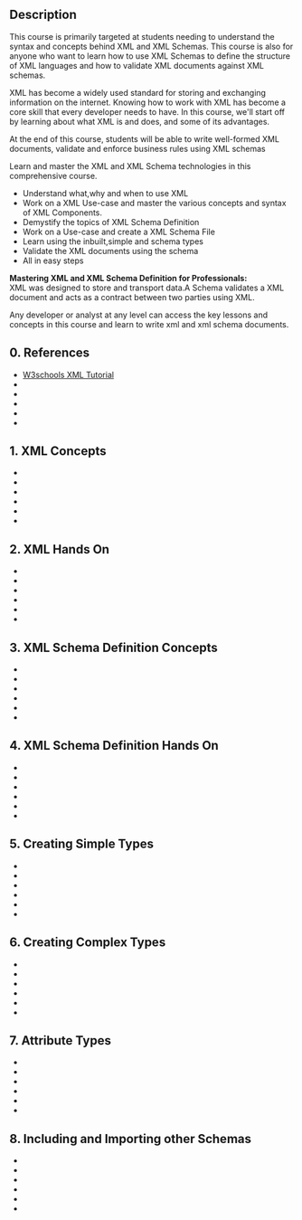 ## Description
<p>This course is primarily targeted at students needing to understand the syntax and concepts behind XML and XML Schemas. This course is also for anyone who want to learn how to use XML Schemas to define the structure of XML languages and how to validate XML documents against XML schemas.</p>

<p>XML has become a widely used standard for storing and exchanging information on the internet. Knowing how to work with XML has become a core skill that every developer needs to have. In this course, we'll start off by learning about what XML is and does, and some of its advantages.</p>

<p>At the end of this course, students will be able to write well-formed XML documents, validate and enforce business rules using XML schemas</p>

<p>Learn and master the XML and XML Schema technologies in this comprehensive course.
  <ul>
    <li>Understand what,why and when to use XML</li>
    <li>Work on a XML Use-case and master the various concepts and syntax of XML Components.</li>
    <li>Demystify the topics of XML Schema Definition</li>
    <li>Work on a Use-case and create a XML Schema File</li>
    <li>Learn using the inbuilt,simple and schema types</li>
    <li>Validate the XML documents using the schema</li>
    <li>All in easy steps</li>
  </ul>
</p>

<p><strong>Mastering XML and XML Schema Definition for Professionals:</strong><br>
XML was designed to store and transport data.A Schema validates a XML document and acts as a contract between two parties using XML.

Any developer or analyst at any level can access the key lessons and concepts in this course and learn to write xml and xml schema documents.</p>


## 0. References
<ul>
  <li><a href="https://www.w3schools.com/xml/">W3schools XML Tutorial</a></li>
  <li><a href=""> </a></li>
  <li><a href=""> </a></li>
  <li><a href=""> </a></li>
  <li><a href=""> </a></li>
  <li><a href=""> </a></li>
</ul>


## 1. XML Concepts
<ul>
  <li><a href=""> </a></li>
  <li><a href=""> </a></li>
  <li><a href=""> </a></li>
  <li><a href=""> </a></li>
  <li><a href=""> </a></li>
  <li><a href=""> </a></li>
</ul>


## 2. XML Hands On
<ul>
  <li><a href=""> </a></li>
  <li><a href=""> </a></li>
  <li><a href=""> </a></li>
  <li><a href=""> </a></li>
  <li><a href=""> </a></li>
  <li><a href=""> </a></li>
</ul>


## 3. XML Schema Definition Concepts
<ul>
  <li><a href=""> </a></li>
  <li><a href=""> </a></li>
  <li><a href=""> </a></li>
  <li><a href=""> </a></li>
  <li><a href=""> </a></li>
  <li><a href=""> </a></li>
</ul>


## 4. XML Schema Definition Hands On
<ul>
  <li><a href=""> </a></li>
  <li><a href=""> </a></li>
  <li><a href=""> </a></li>
  <li><a href=""> </a></li>
  <li><a href=""> </a></li>
  <li><a href=""> </a></li>
</ul>


## 5. Creating Simple Types
<ul>
  <li><a href=""> </a></li>
  <li><a href=""> </a></li>
  <li><a href=""> </a></li>
  <li><a href=""> </a></li>
  <li><a href=""> </a></li>
  <li><a href=""> </a></li>
</ul>


## 6. Creating Complex Types
<ul>
  <li><a href=""> </a></li>
  <li><a href=""> </a></li>
  <li><a href=""> </a></li>
  <li><a href=""> </a></li>
  <li><a href=""> </a></li>
  <li><a href=""> </a></li>
</ul>


## 7. Attribute Types
<ul>
  <li><a href=""> </a></li>
  <li><a href=""> </a></li>
  <li><a href=""> </a></li>
  <li><a href=""> </a></li>
  <li><a href=""> </a></li>
  <li><a href=""> </a></li>
</ul>


## 8. Including and Importing other Schemas
<ul>
  <li><a href=""> </a></li>
  <li><a href=""> </a></li>
  <li><a href=""> </a></li>
  <li><a href=""> </a></li>
  <li><a href=""> </a></li>
  <li><a href=""> </a></li>
</ul>
